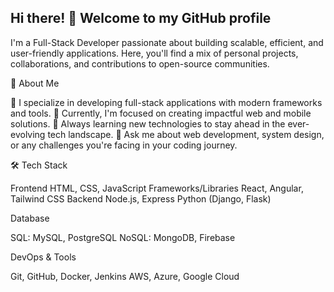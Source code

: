 ## Hi there! 👋 Welcome to my GitHub profile

I'm a Full-Stack Developer passionate about building scalable, efficient, and user-friendly applications. Here, you'll find a mix of personal projects, collaborations, and contributions to open-source communities.

🚀 About Me

  🌟 I specialize in developing full-stack applications with modern frameworks and tools.
  💼 Currently, I'm focused on creating impactful web and mobile solutions.
  📖 Always learning new technologies to stay ahead in the ever-evolving tech landscape.
  💬 Ask me about web development, system design, or any challenges you're facing in your coding journey.

🛠️ Tech Stack

  Frontend
    HTML, CSS, JavaScript
  Frameworks/Libraries
    React, Angular, Tailwind CSS
  Backend
    Node.js, Express
    Python (Django, Flask)

Database

  SQL: MySQL, PostgreSQL
  NoSQL: MongoDB, Firebase

DevOps & Tools

  Git, GitHub, Docker, Jenkins
  AWS, Azure, Google Cloud
<!--
**AswathAV/AswathAV** is a ✨ _special_ ✨ repository because its `README.md` (this file) appears on your GitHub profile.

Here are some ideas to get you started:

- 🔭 I’m currently working on ...
- 🌱 I’m currently learning ...
- 👯 I’m looking to collaborate on ...
- 🤔 I’m looking for help with ...
- 💬 Ask me about ...
- 📫 How to reach me: ...
- 😄 Pronouns: ...
- ⚡ Fun fact: ...
-->
